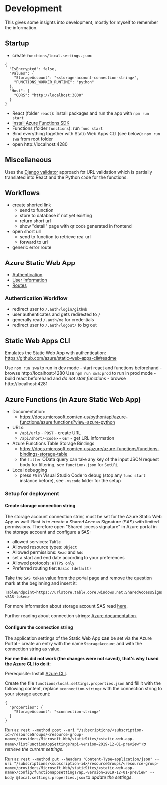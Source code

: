 # Development

This gives some insights into development, mostly for myself to remember the information.

## Startup

- create `functions/local.settings.json`:

```
{
  "IsEncrypted": false,
  "Values": {
    "StorageAccount": "<storage-account-connection-string>",
    "FUNCTIONS_WORKER_RUNTIME": "python"
  },
  "Host": {
    "CORS": "http://localhost:3000"
  }
}
```

- React (folder `react`): install packages and run the app with `npm run start`
- [Install Azure Functions SDK](https://docs.microsoft.com/en-us/azure/azure-functions/functions-run-local?tabs=linux%2Ccsharp%2Cportal%2Cbash%2Ckeda&source=docs#install-the-azure-functions-core-tools)
- Functions (folder `functions`): run `func start`
- Bind everything together with Static Web Apps CLI (see below): `npm run swa` from root folder
- open http://localhost:4280

## Miscellaneous

Uses the [Django validator](https://github.com/django/django/blob/main/django/core/validators.py) approach for URL validation which is partially translated into React and the Python code for the functions.

## Workflows

- create shorted link
  - send to function
  - store to database if not yet existing
  - return short url
  - show "detail" page with qr code generated in frontend
- open short url
  - send to function to retrieve real url
  - forward to url
- generic error route

## Azure Static Web App

- [Authentication](https://docs.microsoft.com/en-us/azure/static-web-apps/authentication-authorization)
- [User Information](https://docs.microsoft.com/en-us/azure/static-web-apps/user-information?tabs=javascript)
- [Routes](https://docs.microsoft.com/en-us/azure/static-web-apps/configuration#routes)

### Authentication Workflow

- redirect user to `/.auth/login/github`
- user authenticates and gets redirected to `/`
- generally read `/.auth/me` for credentials
- redirect user to `/.auth/logout/` to log out

## Static Web Apps CLI

Emulates the Static Web App with authentication: https://github.com/azure/static-web-apps-cli#readme

Use `npm run swa` to run in dev mode - start react and functions beforehand - browse http://localhost:4280
Use `npm run swa:prod` to run in prod mode - build react beforehand and _do not start functions_ - browse http://localhost:4281

## Azure Functions (in Azure Static Web App)

- Documentation:
  - https://docs.microsoft.com/en-us/python/api/azure-functions/azure.functions?view=azure-python
- URLs:
  - `/api/urls` - `POST` - create URL
  - `/api/short/<code>` - `GET` - get URL information
- Azure Functions Table Storage Bindings
  - https://docs.microsoft.com/en-us/azure/azure-functions/functions-bindings-storage-table
  - the `filter` OData query can take any key of the input JSON request body for filtering, see `functions.json` for `SetURL`
- Local debugging
  - press `F5` in Visual Studio Code to debug (stop any `func start` instance before), see `.vscode` folder for the setup

### Setup for deployment

#### Create storage connection string

The storage account connection string must be set for the Azure Static Web App as well. Best is to create a Shared Access Signature (SAS) with limited permissions. Therefore open "Shared access signature" in Azure portal in the storage account and configure a SAS:

- allowed services: `Table`
- Allowed resource types: `Object`
- Allowed permissions: `Read` and `Add`
- set a start and end date according to your preferences
- Allowed protocols: `HTTPS only`
- Preferred routing tier: `Basic (default)`

Take the `SAS token` value from the portal page and remove the question mark at the beginning and insert it:

```
TableEndpoint=https://urlstore.table.core.windows.net;SharedAccessSignature=<SAS-token>
```

For more information about storage account SAS read [here](https://docs.microsoft.com/en-us/rest/api/storageservices/create-service-sas#permissions-for-a-table).

Further reading about connection strings: [Azure documentation](https://docs.microsoft.com/en-us/azure/storage/common/storage-configure-connection-string#create-a-connection-string-using-a-shared-access-signature).

#### Configure the connection string

The application settings of the Static Web App **can** be set via the Azure Portal - create an entry with the name `StorageAccount` and with the connection string as value.

**For me this did not work (the changes were not saved), that's why I used the Azure CLI to do it:**

Prerequisite: Install [Azure CLI](https://docs.microsoft.com/en-us/cli/azure/install-azure-cli).

Create the file `functions/local.settings.properties.json` and fill it with the following content, replace `<connection-string>` with the connection string to your storage account:

```
{
  "properties": {
    "StorageAccount": "<connection-string>"
  }
}
```

Run `az rest --method post --uri "/subscriptions/<subscription-id>/resourceGroups/<resource-group-name>/providers/Microsoft.Web/staticSites/<static-web-app-name>/listFunctionAppSettings?api-version=2019-12-01-preview"` _to retrieve the current settings_.

Run `az rest --method put --headers "Content-Type=application/json" --uri "/subscriptions/<subscription-id>/resourceGroups/<resource-group-name>/providers/Microsoft.Web/staticSites/<static-web-app-name>/config/functionappsettings?api-version=2019-12-01-preview" --body @local.settings.properties.json` to _update the settings_.

